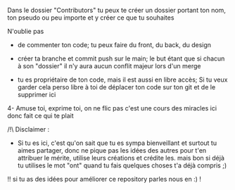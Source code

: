 Dans le dossier "Contributors" tu peux te créer un dossier portant ton nom, ton pseudo ou peu importe et y créer ce que tu souhaites

N'oublie pas 

- de commenter ton code; tu peux faire du front, du back, du design

- créer ta branche et commit push sur le main; le but étant que si chacun à son "dossier" il n'y aura aucun conflit majeur lors d'un merge

- tu es propriétaire de ton code, mais il est aussi en libre accès; Si tu veux garder cela perso libre à toi de déplacer ton code sur ton git et de le supprimer ici 

4- Amuse toi, exprime toi, on ne flic pas c'est une cours des miracles ici donc fait ce qui te plait


/!\ Disclaimer : 

- Si tu es ici, c'est qu'on sait que tu es sympa bienveillant et surtout tu aimes partager, donc ne pique pas les idées des autres pour t'en attribuer le mérite, utilise leurs créations et crédite les.
mais bon si déjà tu utilises le mot "ont" quand tu fais quelques choses t'a déjà compris ;)

!! si tu as des idées pour améliorer ce repository parles nous en :) ! 



